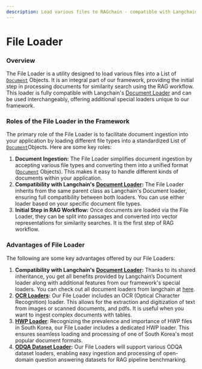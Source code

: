 ```yaml
---
description: Load various files to RAGchain - compatible with Langchain
---
```


# File Loader

### Overview

The File Loader is a utility designed to load various files into a List of [`Document`](https://docs.langchain.com/docs/components/schema/document) Objects. It is an integral part of our framework, providing the initial step in processing documents for similarity search using the RAG workflow. This loader is fully compatible with Langchain's [Document Loader](https://python.langchain.com/docs/modules/data\_connection/document\_loaders/) and can be used interchangeably, offering additional special loaders unique to our framework.

### Roles of the File Loader in the Framework

The primary role of the File Loader is to facilitate document ingestion into your application by loading different file types into a standardized List of [`Document`](https://docs.langchain.com/docs/components/schema/document)Objects. Here are some key roles:

1. **Document Ingestion:** The File Loader simplifies document ingestion by accepting various file types and converting them into a unified format ([`Document`](https://docs.langchain.com/docs/components/schema/document) Objects). This makes it easy to handle different kinds of documents within your application.
2. **Compatibility with Langchain's** [**Document Loader**](https://python.langchain.com/docs/modules/data\_connection/document\_loaders/)**:** The File Loader inherits from the same parent class as Langchain's Document loader, ensuring full compatibility between both loaders. You can use either loader based on your specific document file types.
3. **Initial Step in RAG Workflow:** Once documents are loaded via the File Loader, they can be split into passages and converted into vector representations for similarity searches. It is the first step of RAG workflow.

### Advantages of File Loader

The following are some key advantages offered by our File Loaders:

1. **Compatibility with Langchain's** [**Document Loader**](https://python.langchain.com/docs/integrations/document\_loaders)**:** Thanks to its shared inheritance, you get all benefits provided by Langchain’s Document loader along with additional features from our framework's special loaders. You can check out all document loaders from langchain at [here](https://python.langchain.com/docs/integrations/document\_loaders).
2. [**OCR Loaders**](ocr/)**:** Our File Loader includes an OCR (Optical Character Recognition) loader. This allows for the extraction and digitization of text from images or scanned documents, and pdfs. It is useful when you want to ingest complex documents with tables.&#x20;
3. [**HWP Loader**](hwp-loader.md): Recognizing the prevalence and importance of HWP files in South Korea, our File Loader includes a dedicated HWP loader. This ensures seamless loading and processing of one of South Korea's most popular document formats.
4. [**ODQA Dataset Loader**](dataset-loader/)**:** Our File Loaders will support various ODQA dataset loaders, enabling easy ingestion and processing of open-domain question answering datasets for RAG pipeline benchmarking.
